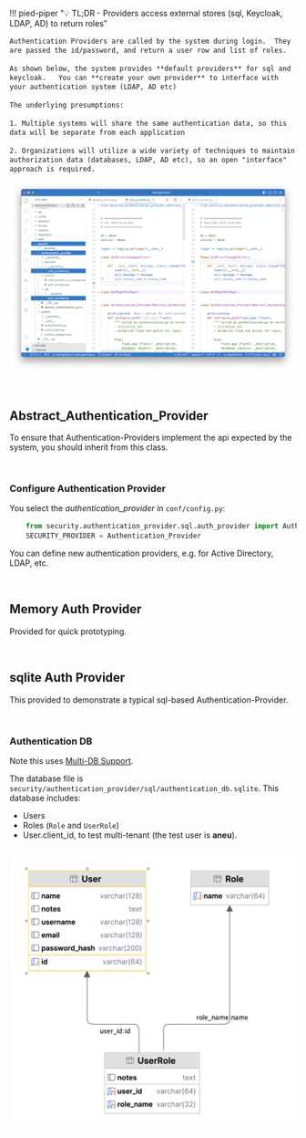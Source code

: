 !!! pied-piper ":bulb: TL;DR - Providers access external stores (sql, Keycloak, LDAP, AD) to return roles"

    Authentication Providers are called by the system during login.  They are passed the id/password, and return a user row and list of roles.

    As shown below, the system provides **default providers** for sql and keycloak.   You can **create your own provider** to interface with your authentication system (LDAP, AD etc)

    The underlying presumptions:

    1. Multiple systems will share the same authentication data, so this data will be separate from each application

    2. Organizations will utilize a wide variety of techniques to maintain authorization data (databases, LDAP, AD etc), so an open "interface" approach is required.

![providers](images/security/auth-providers.png)

&nbsp;

## Abstract_Authentication_Provider

To ensure that Authentication-Providers implement the api expected by the system, you should inherit from this class.

&nbsp;

### Configure Authentication Provider

You select the _authentication_provider_ in `conf/config.py`:

```python
    from security.authentication_provider.sql.auth_provider import Authentication_Provider
    SECURITY_PROVIDER = Authentication_Provider
```

You can define new authentication providers, e.g. for Active Directory, LDAP, etc.

&nbsp;

## Memory Auth Provider

Provided for quick prototyping.

&nbsp;

## sqlite Auth Provider

This provided to demonstrate a typical sql-based Authentication-Provider.

&nbsp;

### Authentication DB

Note this uses [Multi-DB Support](Data-Model-Multi.md).  

The database file is `security/authentication_provider/sql/authentication_db.sqlite`.  This database includes:

* Users
* Roles (`Role` and `UserRole`)
* User.client_id, to test multi-tenant (the test user is **aneu**).

![authdb](images/security/authdb.png)

&nbsp;

